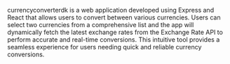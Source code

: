 currencyconverterdk is a web application developed using Express and React that allows users to convert between various currencies. Users can select two currencies from a comprehensive list and the app will dynamically fetch the latest exchange rates from the Exchange Rate API to perform accurate and real-time conversions. This intuitive tool provides a seamless experience for users needing quick and reliable currency conversions.

